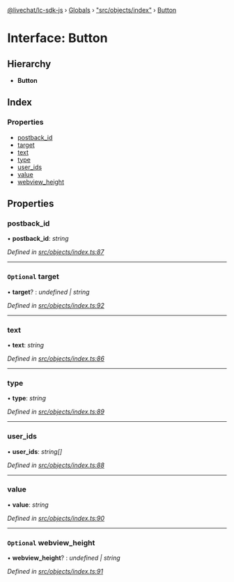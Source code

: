 [@livechat/lc-sdk-js](../README.md) › [Globals](../globals.md) › ["src/objects/index"](../modules/_src_objects_index_.md) › [Button](_src_objects_index_.button.md)

# Interface: Button

## Hierarchy

* **Button**

## Index

### Properties

* [postback_id](_src_objects_index_.button.md#postback_id)
* [target](_src_objects_index_.button.md#optional-target)
* [text](_src_objects_index_.button.md#text)
* [type](_src_objects_index_.button.md#type)
* [user_ids](_src_objects_index_.button.md#user_ids)
* [value](_src_objects_index_.button.md#value)
* [webview_height](_src_objects_index_.button.md#optional-webview_height)

## Properties

###  postback_id

• **postback_id**: *string*

*Defined in [src/objects/index.ts:87](https://github.com/livechat/lc-sdk-js/blob/04572ce/src/objects/index.ts#L87)*

___

### `Optional` target

• **target**? : *undefined | string*

*Defined in [src/objects/index.ts:92](https://github.com/livechat/lc-sdk-js/blob/04572ce/src/objects/index.ts#L92)*

___

###  text

• **text**: *string*

*Defined in [src/objects/index.ts:86](https://github.com/livechat/lc-sdk-js/blob/04572ce/src/objects/index.ts#L86)*

___

###  type

• **type**: *string*

*Defined in [src/objects/index.ts:89](https://github.com/livechat/lc-sdk-js/blob/04572ce/src/objects/index.ts#L89)*

___

###  user_ids

• **user_ids**: *string[]*

*Defined in [src/objects/index.ts:88](https://github.com/livechat/lc-sdk-js/blob/04572ce/src/objects/index.ts#L88)*

___

###  value

• **value**: *string*

*Defined in [src/objects/index.ts:90](https://github.com/livechat/lc-sdk-js/blob/04572ce/src/objects/index.ts#L90)*

___

### `Optional` webview_height

• **webview_height**? : *undefined | string*

*Defined in [src/objects/index.ts:91](https://github.com/livechat/lc-sdk-js/blob/04572ce/src/objects/index.ts#L91)*
